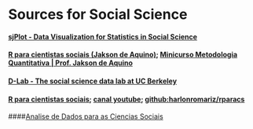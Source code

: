 # Sources for Social Science

#### [sjPlot - Data Visualization for Statistics in Social Science](https://strengejacke.github.io/sjPlot/)

#### [R para cientistas sociais (Jakson de Aquino)](http://www.uesc.br/editora/livrosdigitais_20140513/r_cientistas.pdf); [Minicurso Metodologia Quantitativa | Prof. Jakson de Aquino](https://www.youtube.com/watch?v=sL_qQLofz3g)

#### [D-Lab - The social science data lab at UC Berkeley](https://github.com/dlab-berkeley?fbclid=IwAR161W8t0Qj0fJMVP0RH0PmHT-co1cA951FnlbYOBgrAK-4ucGWahWcQlsE)

#### [R para cientistas sociais](https://observare.slg.br/rparacs/); [canal youtube](https://www.youtube.com/watch?v=pbqPaDIWtcI&list=PLVvXRgHg-Bo5ctdvuNnfP7x0EHeRqalcv); [github:harlonromariz/rparacs](https://github.com/harlonromariz/rparacs) 

####[Analise de Dados para as Ciencias Sociais](https://jonnyphillips.github.io/Ciencia_de_Dados/)

